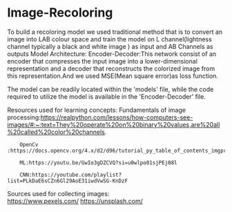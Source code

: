 # Image-Recoloring

To build a recoloring model we used traditional method that is to convert an image into LAB colour space and train the model on L channel(lightness channel typically a black and white image ) as input and AB Channels as outputs 
Model Architecture:
    Encoder-Decoder:This network consist of an encoder that compresses the input image into a lower-dimensional representation and a decoder that reconstructs the colorized image from this representation.And we used MSE(Mean square error)as loss function.  

The model can be readily located within the 'models' file, while the code required to utilize the model is available in the 'Encoder-Decoder' file.



Resources used for learning concepts:
        Fundamentals of image processing:https://realpython.com/lessons/how-computers-see-images/#:~:text=They%20operate%20on%20binary%20values,are%20all%20called%20color%20channels.
        
        OpenCv :https://docs.opencv.org/4.x/d2/d96/tutorial_py_table_of_contents_imgproc.html
        
        ML:https://youtu.be/GwIo3gDZCVQ?si=u0wlpo01sjPEj08l
        
        CNN:https://youtube.com/playlist?list=PLkDaE6sCZn6Gl29AoE31iwdVwSG-KnDzF
Sources used for collecting images:        
        https://www.pexels.com/
        https://unsplash.com/
